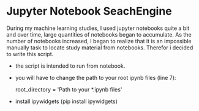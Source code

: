 # Jupyter Notebook SeachEngine

During my machine learning studies, I used jupyter notebooks quite a bit and over time, large quantities of notebooks began to accumulate.
As the number of notebooks increased, I began to realize that it is an impossible manually task to locate study material from notebooks.
Therefor i decided to write this script.

* the script is intended to run from notebook.

* you will have to change the path to your root ipynb files (line 7):

  root_directory = 'Path to your *.ipynb files'
  
* install ipywidgets (pip install ipywidgets)
